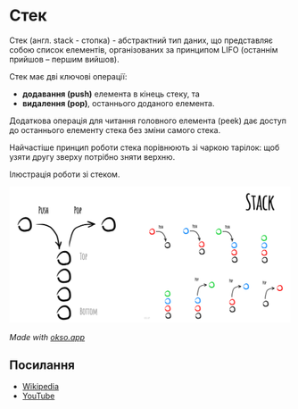 # Стек

Стек (англ. stack - стопка) - абстрактний тип даних, що представляє собою
список елементів, організованих за принципом LIFO (останнім прийшов – першим вийшов).

Стек має дві ключові операції:

- **додавання (push)** елемента в кінець стеку, та
- **видалення (pop)**, останнього доданого елемента.

Додаткова операція для читання головного елемента (peek) дає доступ
до останнього елементу стека без зміни самого стека.

Найчастіше принцип роботи стека порівнюють зі чаркою тарілок: щоб узяти другу
зверху потрібно зняти верхню.

Ілюстрація роботи зі стеком.

![Стек](./images/stack.jpeg)

_Made with [okso.app](https://okso.app)_

## Посилання

- [Wikipedia](https://uk.wikipedia.org/wiki/%D0%A1%D1%82%D0%B5%D0%BA)
- [YouTube](https://www.youtube.com/watch?v=4jh1e1YCbYc)
